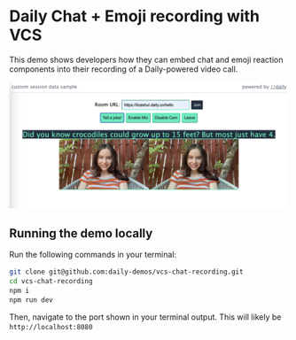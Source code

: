 # Daily Chat + Emoji recording with VCS

This demo shows developers how they can embed chat and emoji reaction components into their recording of a Daily-powered video call.

![Recording still featuring chat and emojis](screenshot.png)

## Running the demo locally

Run the following commands in your terminal:

```bash
git clone git@github.com:daily-demos/vcs-chat-recording.git
cd vcs-chat-recording
npm i
npm run dev
```

Then, navigate to the port shown in your terminal output. This will likely be `http://localhost:8080`